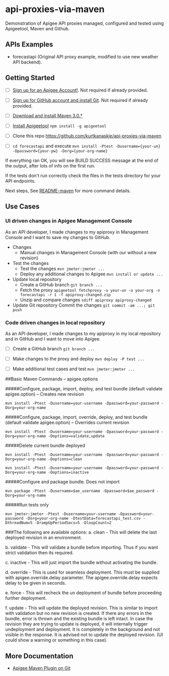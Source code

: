# api-proxies-via-maven
Demonstration of Apigee API proxies managed, configured and tested using Apigeetool, Maven and Github.

## APIs Examples
* forecastapi (Original API proxy example, modified to use new weather API backend).

## Getting Started
- [ ] [Sign up for an Apigee Account!](https://accounts.apigee.com/accounts/sign_up). Not required if already provided.
- [ ] [Sign up for GitHub account and install Git](https://github.com). Not required if already provided.

- [ ] [Download and install Maven 3.0.*](http://maven.apache.org/download.cgi)
- [ ] [Install Apigeetool](https://github.com/apigee/apigeetool-node) ```npm install -g apigeetool```

- [ ] Clone this repo https://github.com/kurtkanaskie/api-proxies-via-maven
- [ ] ```cd forecastapi``` and execute ```mvn install -Ptest -Dusername={your-un} -Dpassword={your-pw} -Dorg={your-org-name}```

If everything ran OK, you will see BUILD SUCCESS message at the end of the output, after lots of info on the first run.

If the tests don't run correctly check the files in the tests directory for your API endpoints.

Next steps, See [README-maven](https://github.com/kurtkanaskie/api-proxies-via-maven/blob/master/README-maven.md) for more command details.

## Use Cases

### UI driven changes in Apigee Management Console
As an API developer, I made changes to my apiproxy in Management Console and I want to save my changes to GitHub.

- Changes
	* Manual changes in Management Console (with our without a new revision)
- Test the changes
	- Test the changes ```mvn jmeter:jmeter ...```
	- Deploy any additional changes to Apigee ```mvn install or update ...```
- Update local repository
	* Create a GitHub branch ```git branch ...```
	* Fetch the proxy ```apigeetool fetchproxy -u your-un -o your-org -n forecastapi -r 1 -f apiproxy-changed.zip```
	* Unzip and compare changes ```sdiff apiproxy apiproxy-changed```
- Update Git repository
	Commit the changes ```git commit -am ...; git push```

### Code driven changes in local repository
As an API developer, I made changes to my apiproxy in my local repository and in GitHub and I want to move into Apigee.
- [ ] Create a GitHub branch ```git branch ...```
- [ ] Make changes to the proxy and deploy ```mvn deploy -P test ...```
- [ ] Make additional test cases and test ```mvn jmeter:jmeter ...```


##Basic Maven Commands – apigee.options

#####Configure, package, import, deploy, and test bundle (default validate apigee.option) – Creates new revision

```mvn install -Ptest -Dusername=your-username -Dpassword=your-password -Dorg=your-org-name```

#####Configure, package, import, override, deploy, and test bundle (default validate apigee.option) – Overrides current revision

```mvn install -Ptest -Dusername=your-username -Dpassword=your-password -Dorg=your-org-name -Doptions=validate,update```

#####Delete current bundle deployed

```mvn install -Ptest -Dusername=your-username -Dpassword=your-password -Dorg=your-org-name -Doptions=clean```

```mvn install -Ptest -Dusername=your-username -Dpassword=your-password -Dorg=your-org-name -Doptions=inactive```

#####Configure and package bundle. Does not import

```mvn package -Ptest -Dusername=$ae_username -Dpassword=$ae_password -Dorg=your-org-name```

#####Run tests only

```mvn jmeter:jmeter -Ptest -Dusername=your-username -Dpassword=your-password -Dorg=your-org-name -DtestData=forecastapi_test.csv -DthreadNum=5 -DrampUpPeriodSecs=5 -DloopCount=2```


###The following are available options:
a. clean - This will delete the last deployed revision in an environment.

b. validate - This will validate a bundle before importing. Thus if you want strict validation then its required.

c. inactive - This will just import the bundle without activating the bundle.

d. override - This is used for seamless deployment. This must be supplied with apigee.override.delay parameter. The apigee.override.delay expects delay to be given in seconds.

e. force - This will recheck the un deployment of bundle before proceeding further deployment.

f. update - This will update the deployed revision. This is similar to import with validation but no new revision is created. If there any errors in the bundle, error is thrown and the existing bundle is left intact. In case the revision they are trying to update is deployed, it will internally trigger undeployment and deployment. It is completely in the background and not visible in the response. It is advised not to update the deployed revision. (UI could show a warning or something in this case).

## More Documentation
* [Apigee Maven Plugin on Git](https://github.com/apigee/apigee-deploy-maven-plugin)



